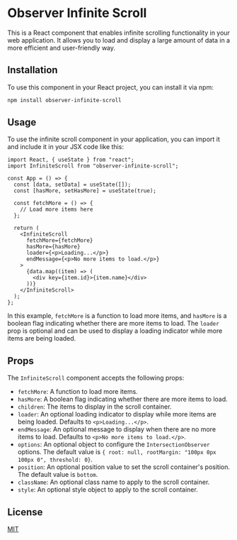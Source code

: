 # Observer Infinite Scroll

This is a React component that enables infinite scrolling functionality in your web application. It allows you to load and display a large amount of data in a more efficient and user-friendly way.

## Installation

To use this component in your React project, you can install it via npm:

```bash
npm install observer-infinite-scroll
```

## Usage

To use the infinite scroll component in your application, you can import it and include it in your JSX code like this:

```tsx
import React, { useState } from "react";
import InfiniteScroll from "observer-infinite-scroll";

const App = () => {
  const [data, setData] = useState([]);
  const [hasMore, setHasMore] = useState(true);

  const fetchMore = () => {
    // Load more items here
  };

  return (
    <InfiniteScroll
      fetchMore={fetchMore}
      hasMore={hasMore}
      loader={<p>Loading...</p>}
      endMessage={<p>No more items to load.</p>}
    >
      {data.map((item) => (
        <div key={item.id}>{item.name}</div>
      ))}
    </InfiniteScroll>
  );
};
```

In this example, `fetchMore` is a function to load more items, and `hasMore` is a boolean flag indicating whether there are more items to load. The `loader` prop is optional and can be used to display a loading indicator while more items are being loaded.

## Props

The `InfiniteScroll` component accepts the following props:

- `fetchMore`: A function to load more items.
- `hasMore`: A boolean flag indicating whether there are more items to load.
- `children`: The items to display in the scroll container.
- `loader`: An optional loading indicator to display while more items are being loaded.
  Defaults to `<p>Loading...</p>`.
- `endMessage`: An optional message to display when there are no more items to load.
  Defaults to `<p>No more items to load.</p>`.
- `options`: An optional object to configure the `IntersectionObserver` options. The default value is `{ root: null, rootMargin: "100px 0px 100px 0", threshold: 0}`.
- `position`: An optional position value to set the scroll container's position. The default value is `bottom`.
- `className`: An optional class name to apply to the scroll container.
- `style`: An optional style object to apply to the scroll container.

## License

[MIT](MIT)
